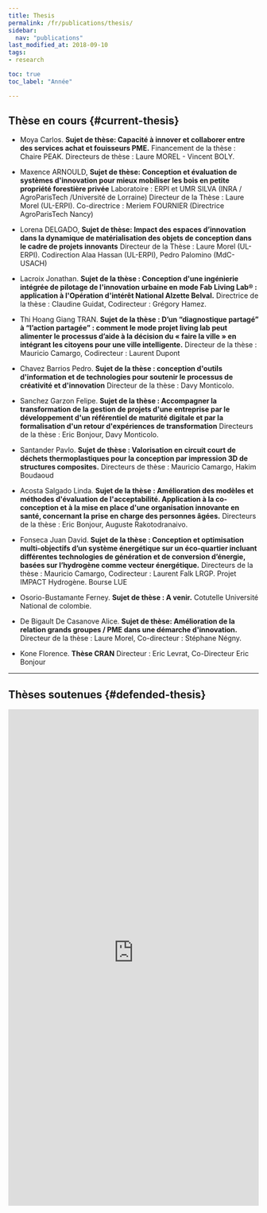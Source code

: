 ```yaml
---
title: Thesis
permalink: /fr/publications/thesis/
sidebar:
  nav: "publications"
last_modified_at: 2018-09-10
tags:
- research

toc: true
toc_label: "Année"

---
```


## Thèse en cours  {#current-thesis}

- Moya Carlos. **Sujet de thèse: Capacité à innover et collaborer entre des services achat et fouisseurs PME.** Financement de la thèse : Chaire PEAK. Directeurs de thèse : Laure MOREL - Vincent BOLY.

- Maxence ARNOULD, **Sujet de thèse: Conception et évaluation de systèmes d'innovation pour mieux mobiliser les bois en petite propriété forestière privée**
Laboratoire : ERPI et UMR SILVA (INRA / AgroParisTech /Université de Lorraine)
Directeur de la Thèse : Laure Morel (UL-ERPI). 
Co-directrice : Meriem FOURNIER (Directrice AgroParisTech Nancy)

- Lorena DELGADO, **Sujet de thèse: Impact des espaces d’innovation dans la dynamique de matérialisation des objets de conception dans le cadre de projets innovants** 
Directeur de la Thèse : Laure Morel (UL-ERPI). Codirection  Alaa Hassan (UL-ERPI), Pedro Palomino   (MdC-USACH)  

- Lacroix Jonathan. **Sujet de la thèse : Conception d'une ingénierie intégrée de pilotage de l'innovation urbaine en mode Fab Living Lab® : application à l'Opération d'intérêt National Alzette Belval.** 
Directrice de la thèse : Claudine Guidat, Codirecteur : Grégory Hamez.

- Thi Hoang Giang TRAN. **Sujet de la thèse : D’un “diagnostique partagé” à “l’action partagée” : comment le mode projet living lab peut alimenter le processus d’aide à la décision du « faire la ville » en intégrant les citoyens pour une ville intelligente.**
Directeur de la thèse : Mauricio Camargo, Codirecteur : Laurent Dupont

- Chavez Barrios Pedro. **Sujet de la thèse : conception d'outils d'information et de technologies pour soutenir le processus de créativité et d'innovation**
Directeur de la thèse : Davy Monticolo.

- Sanchez Garzon Felipe. **Sujet de la thèse : Accompagner la transformation de la gestion de projets d'une entreprise par le développement d'un référentiel de maturité digitale et par la formalisation d'un retour d'expériences de transformation**
Directeurs de la thèse : Eric Bonjour, Davy Monticolo.

- Santander Pavlo. **Sujet de thèse : Valorisation en circuit court de déchets thermoplastiques pour la conception par impression 3D de structures composites.** 
Directeurs de thèse : Mauricio Camargo, Hakim Boudaoud

- Acosta Salgado Linda. **Sujet de la thèse : Amélioration des modèles et méthodes d'évaluation de l'acceptabilité. Application à la co-conception et à la mise en place d'une organisation innovante en santé, concernant la prise en charge des personnes âgées.**
Directeurs de la thèse : Eric Bonjour, Auguste Rakotodranaivo.

- Fonseca Juan David. **Sujet de la thèse : Conception et optimisation multi-objectifs d’un système énergétique sur un éco-quartier incluant différentes technologies de génération et de conversion d’énergie, basées sur l’hydrogène comme vecteur énergétique.** Directeurs de la thèse : Mauricio Camargo, Codirecteur : Laurent Falk LRGP. Projet IMPACT Hydrogène. Bourse LUE

- Osorio-Bustamante Ferney. **Sujet de thèse : A venir.** 
Cotutelle Université National de colombie.

- De Bigault De Casanove Alice. **Sujet de thèse: Amélioration de la relation grands groupes / PME dans une démarche d'innovation.** 
Directeur de la thèse : Laure Morel, Co-directeur : Stéphane Négny.

- Kone Florence. **Thèse CRAN** 
Directeur : Eric Levrat, Co-Directeur Eric Bonjour




--- 

## Thèses soutenues {#defended-thesis}
 
 <div class="content content-narrow">
<iframe src="https://haltools.archives-ouvertes.fr/Public/afficheRequetePubli.php?struct=Equipe+de+Recherche+sur+les+Processus+Innovatifs&typdoc=('THESE')&CB_auteur=oui&CB_titre=oui&CB_article=oui&langue=Francais&tri_exp=annee_publi&tri_exp2=typdoc&tri_exp3=date_publi&ordre_aff=TA&Fen=Aff&css=../css/VisuCondenseSsCadre.css" frameborder="0" scrolling="auto" width="100%" height="1000px"></iframe>
</div>
